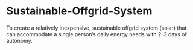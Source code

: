 # Sustainable-Offgrid-System
To create a relatively inexpensive, sustainable offgrid system (solar) that can accommodate a single person’s daily energy needs with 2-3 days of autonomy.

